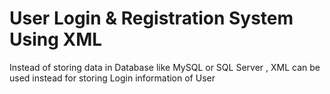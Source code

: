 # User Login & Registration System Using XML

Instead of storing data in Database like MySQL or SQL Server
, XML can be used instead for storing Login information of User
